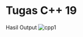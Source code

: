 # Tugas C++ 19

Hasil Output
![cpp1](https://user-images.githubusercontent.com/54401937/76765521-1e243c00-67c9-11ea-890f-27b9254f90db.JPG)
